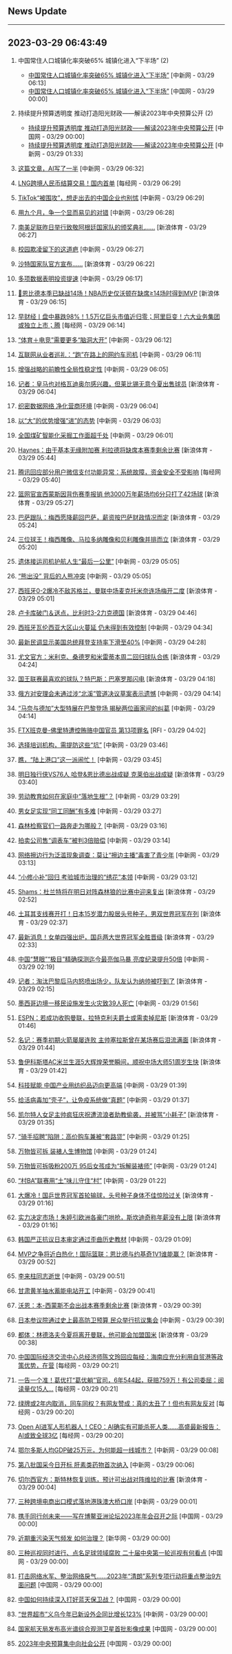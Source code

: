 ## News Update
---
2023-03-29 06:43:49
---
1. 中国常住人口城镇化率突破65% 城镇化进入“下半场” (2)
    +  <a target="_blank" href="http://www.chinanews.com//gn/2023/03-29/9980448.shtml">中国常住人口城镇化率突破65% 城镇化进入“下半场”</a> [中新网 - 03/29 06:13]
    +  <a target="_blank" href="http://news.china.com.cn/2023-03/29/content_85197704.htm">中国常住人口城镇化率突破65% 城镇化进入“下半场”</a> [中国网 - 03/29 00:00]

2. 持续提升预算透明度 推动打造阳光财政——解读2023年中央预算公开 (2)
    +  <a target="_blank" href="http://news.china.com.cn/2023-03/29/content_85197571.htm">持续提升预算透明度 推动打造阳光财政——解读2023年中央预算公开</a> [中国网 - 03/29 00:00]
    +  <a target="_blank" href="http://www.chinanews.com//cj/2023/03-29/9980408.shtml">持续提升预算透明度 推动打造阳光财政——解读2023年中央预算公开</a> [中新网 - 03/29 01:33]

3. <a target="_blank" href="http://www.chinanews.com//sh/2023/03-29/9980455.shtml">这篇文章，AI写了一半</a> [中新网 - 03/29 06:32]
4. <a target="_blank" href="https://www.nbd.com.cn/articles/2023-03-29/2732516.html">LNG跨境人民币结算交易！国内首单</a> [每经网 - 03/29 06:29]
5. <a target="_blank" href="http://www.chinanews.com//gn/2023/03-29/9980454.shtml">TikTok“被围攻”，想走出去的中国企业也别怵</a> [中新网 - 03/29 06:29]
6. <a target="_blank" href="http://www.chinanews.com//sh/2023/03-29/9980453.shtml">用九个月，争一个显而易见的对错</a> [中新网 - 03/29 06:28]
7. <a target="_blank" href="https://k.sina.cn/article_6320391439_178b9850f04000zbpu.html?from=sports&subch=osport">南美足联昨日举行致敬阿根廷国家队的颁奖典礼……</a> [新浪体育 - 03/29 06:27]
8. <a target="_blank" href="http://www.chinanews.com//sh/2023/03-29/9980452.shtml">校园欺凌留下的这道疤</a> [中新网 - 03/29 06:27]
9. <a target="_blank" href="https://k.sina.cn/article_6320391439_178b9850f04000zbpt.html?from=sports&subch=osport">沙特国家队官方宣布……</a> [新浪体育 - 03/29 06:22]
10. <a target="_blank" href="http://www.chinanews.com//cj/2023/03-29/9980449.shtml">多项数据表明投资提速</a> [中新网 - 03/29 06:17]
11. <a target="_blank" href="https://k.sina.cn/article_2018499075_784fda0302001mg5f.html?from=sports&subch=osport">👀恩比德本季已缺战14场！NBA历史仅沃顿在缺席≥14场时得到MVP</a> [新浪体育 - 03/29 06:15]
12. <a target="_blank" href="https://www.nbd.com.cn/articles/2023-03-28/2732073.html">早财经丨盘中暴跌98%！1.5万亿巨头市值近归零；阿里巨变！六大业务集团或独立上市；腾</a> [每经网 - 03/29 06:14]
13. <a target="_blank" href="http://www.chinanews.com//ty/2023/03-29/9980447.shtml">“体育＋电竞”需要更多“脑洞大开”</a> [中新网 - 03/29 06:12]
14. <a target="_blank" href="http://www.chinanews.com//cj/2023/03-29/9980446.shtml">互联网从业者巡礼：“跑”在路上的网约车司机</a> [中新网 - 03/29 06:11]
15. <a target="_blank" href="http://www.chinanews.com//gn/2023/03-29/9980444.shtml">增强战略的前瞻性全局性稳定性</a> [中新网 - 03/29 06:05]
16. <a target="_blank" href="https://k.sina.cn/article_2018499075_784fda0302001mg5a.html?from=sports&subch=osport">记者：皇马也对格瓦迪奥尔感兴趣，但莱比锡无意今夏出售球员</a> [新浪体育 - 03/29 06:04]
17. <a target="_blank" href="http://www.chinanews.com//cj/2023/03-29/9980442.shtml">织密数据网络 净化营商环境</a> [中新网 - 03/29 06:04]
18. <a target="_blank" href="http://www.chinanews.com//cj/2023/03-29/9980440.shtml">以“大”的优势增强“进”的态势</a> [中新网 - 03/29 06:03]
19. <a target="_blank" href="http://www.chinanews.com//cj/2023/03-29/9980439.shtml">全国煤矿智能化采掘工作面超千处</a> [中新网 - 03/29 06:01]
20. <a target="_blank" href="https://k.sina.cn/article_2018499075_784fda0302001mg53.html?from=sports&subch=osport">Haynes：由于基本无缘附加赛 利拉德将缺席本赛季剩余比赛</a> [新浪体育 - 03/29 05:44]
21. <a target="_blank" href="https://www.nbd.com.cn/articles/2023-03-29/2732513.html">腾讯回应部分用户微信支付功能异常：系统故障，资金安全不受影响</a> [每经网 - 03/29 05:40]
22. <a target="_blank" href="https://k.sina.cn/article_7300843333_1b32a0745001012p6a.html?from=sports&subch=nba">篮网官宣西蒙斯因背伤赛季报销 他3000万年薪场均6分只打了42场球</a> [新浪体育 - 03/29 05:27]
23. <a target="_blank" href="https://k.sina.cn/article_2018499075_784fda0302001mg50.html?from=sports&subch=osport">巴萨跟队：梅西愿降薪回巴萨，薪资按巴萨财政情况而定</a> [新浪体育 - 03/29 05:24]
24. <a target="_blank" href="https://k.sina.cn/article_2018499075_784fda0302001mg51.html?from=sports&subch=osport">三位球王！梅西雕像、马拉多纳雕像和贝利雕像并排而立</a> [新浪体育 - 03/29 05:20]
25. <a target="_blank" href="http://www.chinanews.com//sh/2023/03-29/9980432.shtml">遗体接运司机护航人生“最后一公里”</a> [中新网 - 03/29 05:05]
26. <a target="_blank" href="http://www.chinanews.com//sh/2023/03-29/9980431.shtml">“熊出没” 背后的人熊冲突</a> [中新网 - 03/29 05:05]
27. <a target="_blank" href="https://k.sina.cn/article_7243168542_m1afb9fb1e001019ps2.html?from=sports&subch=global">西班牙0-2爆冷不敌苏格兰，曼联中场麦克托米奈连场梅开二度</a> [新浪体育 - 03/29 05:01]
28. <a target="_blank" href="https://k.sina.cn/article_7243168542_m1afb9fb1e001019pry.html?from=sports&subch=global">卢卡库破门＆送点，比利时3-2力克德国</a> [新浪体育 - 03/29 04:46]
29. <a target="_blank" href="http://www.chinanews.com//gj/2023/03-29/9980429.shtml">西班牙瓦伦西亚大区山火蔓延 仍未得到有效控制</a> [中新网 - 03/29 04:34]
30. <a target="_blank" href="http://www.chinanews.com//gj/2023/03-29/9980428.shtml">最新民调显示美国总统拜登支持率下滑至40%</a> [中新网 - 03/29 04:28]
31. <a target="_blank" href="https://k.sina.cn/article_2018499075_784fda0302001mg4q.html?from=sports&subch=osport">尤文官方：米利克、桑德罗和米雷蒂本周二回归球队合练</a> [新浪体育 - 03/29 04:24]
32. <a target="_blank" href="https://k.sina.cn/article_2018499075_784fda0302001mg4p.html?from=sports&subch=osport">国王联赛最喜欢的球队？特巴斯：巴塞罗那闪电</a> [新浪体育 - 03/29 04:18]
33. <a target="_blank" href="http://www.chinanews.com//gj/2023/03-29/9980426.shtml">俄方对安理会未通过涉“北溪”管道决议草案表示遗憾</a> [中新网 - 03/29 04:14]
34. <a target="_blank" href="http://www.chinanews.com//gj/2023/03-29/9980427.shtml">“马奈与德加”大型特展在巴黎登场 揭秘两位画家间的纠葛</a> [中新网 - 03/29 04:14]
35. <a target="_blank" href="https://www.rfi.fr/cn/%E8%B4%A2%E7%BB%8F%E5%BF%AB%E8%AE%AF/20230328-%E9%93%B6%E8%A1%8C%E5%8D%B1%E6%9C%BA%E5%BF%A7%E8%99%91%E7%BC%93%E8%A7%A3-%E6%AC%A7%E8%82%A1%E5%BE%AE%E6%B6%A8%E4%BD%9C%E6%94%B6">FTX班克曼-佛里特遭控贿赂中国官员 第13项罪名</a> [RFI - 03/29 04:02]
36. <a target="_blank" href="http://www.chinanews.com//sh/2023/03-29/9980425.shtml">选择培训机构，需提防这些“坑”</a> [中新网 - 03/29 03:46]
37. <a target="_blank" href="http://www.chinanews.com//cj/2023/03-29/9980423.shtml">瞧，“陆上港口”这一派闹忙！</a> [中新网 - 03/29 03:45]
38. <a target="_blank" href="https://k.sina.cn/article_2018499075_784fda0302001mg4k.html?from=sports&subch=osport">明日独行侠VS76人 哈登&恩比德出战成疑 克莱伯出战成疑</a> [新浪体育 - 03/29 03:40]
39. <a target="_blank" href="http://www.chinanews.com//sh/2023/03-29/9980422.shtml">劳动教育如何在家庭中“落地生根”？</a> [中新网 - 03/29 03:29]
40. <a target="_blank" href="http://www.chinanews.com//ty/2023/03-29/9980421.shtml">男女足实现“同工同酬”有多难</a> [中新网 - 03/29 03:27]
41. <a target="_blank" href="http://www.chinanews.com//gn/2023/03-29/9980420.shtml">森林检察官们一路奔走为哪般？</a> [中新网 - 03/29 03:16]
42. <a target="_blank" href="http://www.chinanews.com//sh/2023/03-29/9980419.shtml">拍卖公司售“调表车”被判3倍赔偿</a> [中新网 - 03/29 03:14]
43. <a target="_blank" href="http://www.chinanews.com//sh/2023/03-29/9980418.shtml">网络擦边行为泛滥现象调查：莫让“擦边主播”毒害了青少年</a> [中新网 - 03/29 03:13]
44. <a target="_blank" href="http://www.chinanews.com//gn/2023/03-29/9980417.shtml">“小修小补”回归 考验城市治理的“绣花”本领</a> [中新网 - 03/29 03:12]
45. <a target="_blank" href="https://k.sina.cn/article_2018499075_784fda0302001mg4b.html?from=sports&subch=osport">Shams：杜兰特将在明日对阵森林狼的比赛中迎来复出</a> [新浪体育 - 03/29 02:52]
46. <a target="_blank" href="https://k.sina.cn/article_3181157500_bd9c9c7c00101n500.html?from=sports&subch=pingpang">土耳其支线赛开打！日本15岁潜力股居头号种子，男双世界冠军在列</a> [新浪体育 - 03/29 02:37]
47. <a target="_blank" href="https://k.sina.cn/article_3181157500_bd9c9c7c00101n4zz.html?from=sports&subch=pingpang">最新消息！女单四强出炉，国乒两大世界冠军全胜晋级</a> [新浪体育 - 03/29 02:33]
48. <a target="_blank" href="http://www.chinanews.com//gn/2023/03-29/9980416.shtml">中国“慧眼”“极目”精确探测迄今最亮伽马暴 亮度纪录提升50倍</a> [中新网 - 03/29 02:19]
49. <a target="_blank" href="https://k.sina.cn/article_2018499075_784fda0302001mg47.html?from=sports&subch=osport">记者：淘汰巴黎后马内怒喷出场少，队友认为纳帅被吓到了</a> [新浪体育 - 03/29 02:15]
50. <a target="_blank" href="http://www.chinanews.com//gj/2023/03-29/9980414.shtml">墨西哥边境一移民设施发生火灾致39人死亡</a> [中新网 - 03/29 01:56]
51. <a target="_blank" href="https://k.sina.cn/article_2018499075_784fda0302001mg43.html?from=sports&subch=osport">ESPN：若成功收购曼联，拉特克利夫爵士或需卖掉尼斯</a> [新浪体育 - 03/29 01:46]
52. <a target="_blank" href="https://k.sina.cn/article_2018499075_784fda0302001mg42.html?from=sports&subch=osport">名记：赛季初期火箭屡屡连败 主帅塞拉斯曾在某场赛后泪流满面</a> [新浪体育 - 03/29 01:44]
53. <a target="_blank" href="https://k.sina.cn/article_1685707867_6479dc5b00101a80d.html?from=sports&subch=global">鲁伊科斯塔AC米兰生涯5大辉煌荣誉瞬间，顺祝中场大师51周岁生快</a> [新浪体育 - 03/29 01:42]
54. <a target="_blank" href="http://www.chinanews.com//cj/2023/03-29/9980413.shtml">科技赋能 中国产业用纺织品迈向更高端</a> [中新网 - 03/29 01:39]
55. <a target="_blank" href="http://www.chinanews.com//sh/2023/03-29/9980411.shtml">给活病毒加“壳子”，让免疫系统做“真题”</a> [中新网 - 03/29 01:37]
56. <a target="_blank" href="https://k.sina.cn/article_2018499075_784fda0302001mg3z.html?from=sports&subch=osport">凯尔特人女足主帅疯狂庆祝遭流浪者助教偷袭，并被骂“小耗子”</a> [新浪体育 - 03/29 01:35]
57. <a target="_blank" href="http://www.chinanews.com//sh/2023/03-29/9980405.shtml">“骑手招聘”陷阱：高价购车兼被“套路贷”</a> [中新网 - 03/29 01:25]
58. <a target="_blank" href="http://www.chinanews.com//sh/2023/03-29/9980404.shtml">万物皆可拆 装裱人生博物馆</a> [中新网 - 03/29 01:24]
59. <a target="_blank" href="http://www.chinanews.com//sh/2023/03-29/9980404.shtml">万物皆可拆吸粉200万 95后女孩成为“拆解装裱师”</a> [中新网 - 03/29 01:24]
60. <a target="_blank" href="http://www.chinanews.com//ty/2023/03-29/9980403.shtml">“村BA”联赛用“土”味儿守住“村”</a> [中新网 - 03/29 01:22]
61. <a target="_blank" href="https://k.sina.cn/article_3181157500_mbd9c9c7c00101n4zu.html?from=sports&subch=pingpang">大爆冷！国乒世界冠军首轮输球，头号种子身体不佳惊险过关</a> [新浪体育 - 03/29 01:16]
62. <a target="_blank" href="https://k.sina.cn/article_3181157500_mbd9c9c7c00101n4zt.html?from=sports&subch=vollyball">实力决定市场！朱婷引欧洲各豪门哄抢，斯坎迪奇称年薪没有上限</a> [新浪体育 - 03/29 01:16]
63. <a target="_blank" href="http://www.chinanews.com//gj/2023/03-29/9980402.shtml">韩国严正抗议日本审定通过歪曲历史教材</a> [中新网 - 03/29 01:09]
64. <a target="_blank" href="https://k.sina.cn/article_2018499075_784fda0302001mg3q.html?from=sports&subch=osport">MVP之争将近白热化！国际篮联：恩比德与约基奇1V1谁能赢？</a> [新浪体育 - 03/29 00:52]
65. <a target="_blank" href="http://www.chinanews.com//gn/2023/03-29/9980401.shtml">李来柱同志逝世</a> [中新网 - 03/29 00:51]
66. <a target="_blank" href="http://www.chinanews.com//cj/2023/03-29/9980399.shtml">甘肃黄羊抽水蓄能电站开工</a> [中新网 - 03/29 00:41]
67. <a target="_blank" href="https://k.sina.cn/article_2018499075_784fda0302001mg3o.html?from=sports&subch=osport">沃恩：本-西蒙斯不会出战本赛季剩余比赛</a> [新浪体育 - 03/29 00:39]
68. <a target="_blank" href="http://www.chinanews.com//gj/2023/03-29/9980397.shtml">日本参议院通过史上最高防卫预算 民众举行抗议集会</a> [中新网 - 03/29 00:39]
69. <a target="_blank" href="https://k.sina.cn/article_2018499075_784fda0302001mg3m.html?from=sports&subch=osport">都体：林德洛夫今夏将离开曼联，他可能会加盟国米</a> [新浪体育 - 03/29 00:38]
70. <a target="_blank" href="https://www.nbd.com.cn/articles/2023-03-28/2732471.html">中国国际经济交流中心总经济师陈文玲回应每经：海南应充分利用自贸港等政策优势，在营</a> [每经网 - 03/29 00:21]
71. <a target="_blank" href="https://www.nbd.com.cn/articles/2023-03-29/2732492.html">一告一个准！葛优打“葛优躺”官司，6年544起，获赔759万！有公司委屈：阅读量仅15人…</a> [每经网 - 03/29 00:21]
72. <a target="_blank" href="https://www.nbd.com.cn/articles/2023-03-29/2732491.html">绿牌或2年内取消，同车同权？有网友赞成：真的太丑了！但也有网友反对</a> [每经网 - 03/29 00:20]
73. <a target="_blank" href="https://www.nbd.com.cn/articles/2023-03-29/2732490.html">Open AI进军人形机器人！CEO：AI确实有可能杀死人类......高盛最新报告：AI或致全球3亿</a> [每经网 - 03/29 00:20]
74. <a target="_blank" href="http://www.chinanews.com//cj/2023/03-29/9980395.shtml">鄂尔多斯人均GDP破25万元，为何能超一线城市？</a> [中新网 - 03/29 00:08]
75. <a target="_blank" href="http://www.chinanews.com//cj/2023/03-29/9980394.shtml">第八批国采今日开标 肝素类药物首次纳入</a> [中新网 - 03/29 00:06]
76. <a target="_blank" href="https://k.sina.cn/article_2018499075_784fda0302001mg3h.html?from=sports&subch=osport">切尔西官方：斯特林恢复训练，预计可出战对阵维拉的比赛</a> [新浪体育 - 03/29 00:04]
77. <a target="_blank" href="http://www.chinanews.com//dwq/2023/03-29/9980393.shtml">三种跨境电商出口模式落地港珠澳大桥口岸</a> [中新网 - 03/29 00:01]
78. <a target="_blank" href="http://news.china.com.cn/2023-03/29/content_85197567.htm">携手同行创未来——写在博鳌亚洲论坛2023年年会召开之际</a> [中国网 - 03/29 00:00]
79. <a target="_blank" href="http://www.news.cn/politics/2023-03/29/c_1129473350.htm">近期重污染天气频发 如何治理？</a> [新华网 - 03/29 00:00]
80. <a target="_blank" href="http://news.china.com.cn/2023-03/29/content_85197476.htm">三种巡视同时进行、点名足球领域腐败 二十届中央第一轮巡视有何看点</a> [中国网 - 03/29 00:00]
81. <a target="_blank" href="http://news.china.com.cn/2023-03/29/content_85197499.htm">打击网络水军、整治网络戾气……2023年“清朗”系列专项行动将重点整治9方面问题</a> [中国网 - 03/29 00:00]
82. <a target="_blank" href="http://news.china.com.cn/2023-03/29/content_85197467.htm">中国如何持续深入打好蓝天保卫战？</a> [中国网 - 03/29 00:00]
83. <a target="_blank" href="http://www.chinanews.com//cj/2023/03-29/9980392.shtml">“世界超市”义乌今年已新设外企同比增长123%</a> [中新网 - 03/29 00:00]
84. <a target="_blank" href="http://news.china.com.cn/2023-03/29/content_85197473.htm">国家航天局发布高光谱综合观测卫星首批影像成果</a> [中国网 - 03/29 00:00]
85. <a target="_blank" href="http://news.china.com.cn/2023-03/29/content_85197484.htm">2023年中央预算集中向社会公开</a> [中国网 - 03/29 00:00]
